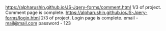 https://alpharushin.github.io/JS-Jqery-forms/comment.html 1/3 of project. Comment page is complete.
https://alpharushin.github.io/JS-Jqery-forms/login.html 2/3 of project. Login page is complete.  email - mail@mail.com password - 123
